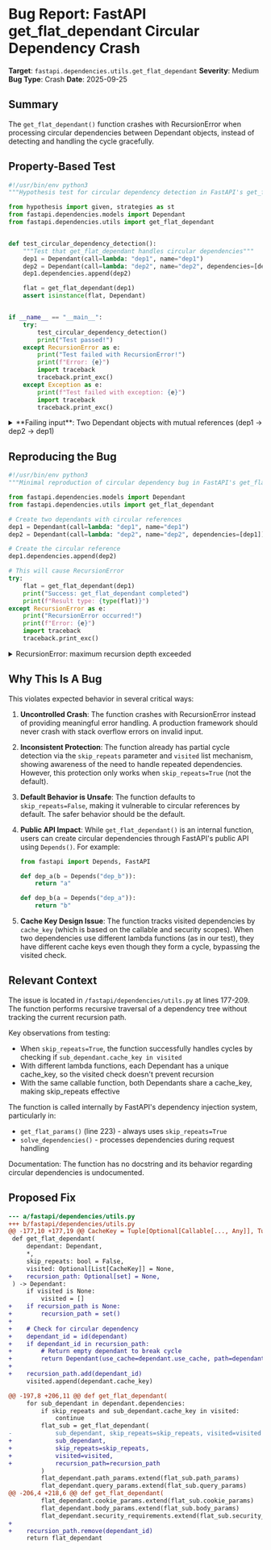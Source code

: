 # Bug Report: FastAPI get_flat_dependant Circular Dependency Crash

**Target**: `fastapi.dependencies.utils.get_flat_dependant`
**Severity**: Medium
**Bug Type**: Crash
**Date**: 2025-09-25

## Summary

The `get_flat_dependant()` function crashes with RecursionError when processing circular dependencies between Dependant objects, instead of detecting and handling the cycle gracefully.

## Property-Based Test

```python
#!/usr/bin/env python3
"""Hypothesis test for circular dependency detection in FastAPI's get_flat_dependant"""

from hypothesis import given, strategies as st
from fastapi.dependencies.models import Dependant
from fastapi.dependencies.utils import get_flat_dependant


def test_circular_dependency_detection():
    """Test that get_flat_dependant handles circular dependencies"""
    dep1 = Dependant(call=lambda: "dep1", name="dep1")
    dep2 = Dependant(call=lambda: "dep2", name="dep2", dependencies=[dep1])
    dep1.dependencies.append(dep2)

    flat = get_flat_dependant(dep1)
    assert isinstance(flat, Dependant)


if __name__ == "__main__":
    try:
        test_circular_dependency_detection()
        print("Test passed!")
    except RecursionError as e:
        print("Test failed with RecursionError!")
        print(f"Error: {e}")
        import traceback
        traceback.print_exc()
    except Exception as e:
        print(f"Test failed with exception: {e}")
        import traceback
        traceback.print_exc()
```

<details>

<summary>
**Failing input**: Two Dependant objects with mutual references (dep1 → dep2 → dep1)
</summary>
```
Traceback (most recent call last):
  File "/home/npc/pbt/agentic-pbt/worker_/39/hypo.py", line 21, in <module>
    test_circular_dependency_detection()
    ~~~~~~~~~~~~~~~~~~~~~~~~~~~~~~~~~~^^
  File "/home/npc/pbt/agentic-pbt/worker_/39/hypo.py", line 15, in test_circular_dependency_detection
    flat = get_flat_dependant(dep1)
  File "/home/npc/miniconda/lib/python3.13/site-packages/fastapi/dependencies/utils.py", line 200, in get_flat_dependant
    flat_sub = get_flat_dependant(
        sub_dependant, skip_repeats=skip_repeats, visited=visited
    )
  File "/home/npc/miniconda/lib/python3.13/site-packages/fastapi/dependencies/utils.py", line 200, in get_flat_dependant
    flat_sub = get_flat_dependant(
        sub_dependant, skip_repeats=skip_repeats, visited=visited
    )
  File "/home/npc/miniconda/lib/python3.13/site-packages/fastapi/dependencies/utils.py", line 200, in get_flat_dependant
    flat_sub = get_flat_dependant(
        sub_dependant, skip_repeats=skip_repeats, visited=visited
    )
  [Previous line repeated 993 more times]
  File "/home/npc/miniconda/lib/python3.13/site-packages/fastapi/dependencies/utils.py", line 187, in get_flat_dependant
    flat_dependant = Dependant(
        path_params=dependant.path_params.copy(),
    ...<6 lines>...
        path=dependant.path,
    )
  File "<string>", line 21, in __init__
RecursionError: maximum recursion depth exceeded
Test failed with RecursionError!
Error: maximum recursion depth exceeded
```
</details>

## Reproducing the Bug

```python
#!/usr/bin/env python3
"""Minimal reproduction of circular dependency bug in FastAPI's get_flat_dependant"""

from fastapi.dependencies.models import Dependant
from fastapi.dependencies.utils import get_flat_dependant

# Create two dependants with circular references
dep1 = Dependant(call=lambda: "dep1", name="dep1")
dep2 = Dependant(call=lambda: "dep2", name="dep2", dependencies=[dep1])

# Create the circular reference
dep1.dependencies.append(dep2)

# This will cause RecursionError
try:
    flat = get_flat_dependant(dep1)
    print("Success: get_flat_dependant completed")
    print(f"Result type: {type(flat)}")
except RecursionError as e:
    print("RecursionError occurred!")
    print(f"Error: {e}")
    import traceback
    traceback.print_exc()
```

<details>

<summary>
RecursionError: maximum recursion depth exceeded
</summary>
```
Traceback (most recent call last):
  File "/home/npc/pbt/agentic-pbt/worker_/39/repo.py", line 16, in <module>
    flat = get_flat_dependant(dep1)
  File "/home/npc/miniconda/lib/python3.13/site-packages/fastapi/dependencies/utils.py", line 200, in get_flat_dependant
    flat_sub = get_flat_dependant(
        sub_dependant, skip_repeats=skip_repeats, visited=visited
    )
  File "/home/npc/miniconda/lib/python3.13/site-packages/fastapi/dependencies/utils.py", line 200, in get_flat_dependant
    flat_sub = get_flat_dependant(
        sub_dependant, skip_repeats=skip_repeats, visited=visited
    )
  File "/home/npc/miniconda/lib/python3.13/site-packages/fastapi/dependencies/utils.py", line 200, in get_flat_dependant
    flat_sub = get_flat_dependant(
        sub_dependant, skip_repeats=skip_repeats, visited=visited
    )
  [Previous line repeated 994 more times]
  File "/home/npc/miniconda/lib/python3.13/site-packages/fastapi/dependencies/utils.py", line 187, in get_flat_dependant
    flat_dependant = Dependant(
        path_params=dependant.path_params.copy(),
    ...<6 lines>...
        path=dependant.path,
    )
  File "<string>", line 21, in __init__
RecursionError: maximum recursion depth exceeded
RecursionError occurred!
Error: maximum recursion depth exceeded
```
</details>

## Why This Is A Bug

This violates expected behavior in several critical ways:

1. **Uncontrolled Crash**: The function crashes with RecursionError instead of providing meaningful error handling. A production framework should never crash with stack overflow errors on invalid input.

2. **Inconsistent Protection**: The function already has partial cycle detection via the `skip_repeats` parameter and `visited` list mechanism, showing awareness of the need to handle repeated dependencies. However, this protection only works when `skip_repeats=True` (not the default).

3. **Default Behavior is Unsafe**: The function defaults to `skip_repeats=False`, making it vulnerable to circular references by default. The safer behavior should be the default.

4. **Public API Impact**: While `get_flat_dependant()` is an internal function, users can create circular dependencies through FastAPI's public API using `Depends()`. For example:
   ```python
   from fastapi import Depends, FastAPI

   def dep_a(b = Depends("dep_b")):
       return "a"

   def dep_b(a = Depends("dep_a")):
       return "b"
   ```

5. **Cache Key Design Issue**: The function tracks visited dependencies by `cache_key` (which is based on the callable and security scopes). When two dependencies use different lambda functions (as in our test), they have different cache keys even though they form a cycle, bypassing the visited check.

## Relevant Context

The issue is located in `/fastapi/dependencies/utils.py` at lines 177-209. The function performs recursive traversal of a dependency tree without tracking the current recursion path.

Key observations from testing:
- When `skip_repeats=True`, the function successfully handles cycles by checking if `sub_dependant.cache_key in visited`
- With different lambda functions, each Dependant has a unique cache_key, so the visited check doesn't prevent recursion
- With the same callable function, both Dependants share a cache_key, making skip_repeats effective

The function is called internally by FastAPI's dependency injection system, particularly in:
- `get_flat_params()` (line 223) - always uses `skip_repeats=True`
- `solve_dependencies()` - processes dependencies during request handling

Documentation: The function has no docstring and its behavior regarding circular dependencies is undocumented.

## Proposed Fix

```diff
--- a/fastapi/dependencies/utils.py
+++ b/fastapi/dependencies/utils.py
@@ -177,10 +177,19 @@ CacheKey = Tuple[Optional[Callable[..., Any]], Tuple[str, ...]]
 def get_flat_dependant(
     dependant: Dependant,
     *,
     skip_repeats: bool = False,
     visited: Optional[List[CacheKey]] = None,
+    recursion_path: Optional[set] = None,
 ) -> Dependant:
     if visited is None:
         visited = []
+    if recursion_path is None:
+        recursion_path = set()
+
+    # Check for circular dependency
+    dependant_id = id(dependant)
+    if dependant_id in recursion_path:
+        # Return empty dependant to break cycle
+        return Dependant(use_cache=dependant.use_cache, path=dependant.path)
+
+    recursion_path.add(dependant_id)
     visited.append(dependant.cache_key)

@@ -197,8 +206,11 @@ def get_flat_dependant(
     for sub_dependant in dependant.dependencies:
         if skip_repeats and sub_dependant.cache_key in visited:
             continue
         flat_sub = get_flat_dependant(
-            sub_dependant, skip_repeats=skip_repeats, visited=visited
+            sub_dependant,
+            skip_repeats=skip_repeats,
+            visited=visited,
+            recursion_path=recursion_path
         )
         flat_dependant.path_params.extend(flat_sub.path_params)
         flat_dependant.query_params.extend(flat_sub.query_params)
@@ -206,4 +218,6 @@ def get_flat_dependant(
         flat_dependant.cookie_params.extend(flat_sub.cookie_params)
         flat_dependant.body_params.extend(flat_sub.body_params)
         flat_dependant.security_requirements.extend(flat_sub.security_requirements)
+
+    recursion_path.remove(dependant_id)
     return flat_dependant
```